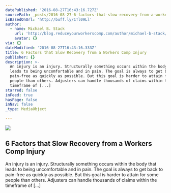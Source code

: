 ```yaml
---
datePublished: '2016-08-27T16:43:16.727Z'
sourcePath: _posts/2016-08-27-6-factors-that-slow-recovery-from-a-workers-comp-injury.md
isBasedOnUrl: 'http://buff.ly/1Tl09Ll'
author:
  - name: Michael B. Stack
    url: 'http://blog.reduceyourworkerscomp.com/author/michael-b-stack/'
    avatar: {}
via: {}
dateModified: '2016-08-27T16:43:16.333Z'
title: 6 Factors that Slow Recovery from a Workers Comp Injury
publisher: {}
description: >-
  An injury is an injury. Structurally something occurs within the body that
  leads to being uncomfortable and in pain. The goal is always to get back to
  pain-free as quickly as possible. But this goal is harder to attain for some
  people than others. Adjusters can handle thousands of claims within the
  timeframe of [...]
starred: false
inFeed: true
hasPage: false
inNav: false
_type: MediaObject

---
```

<article style=""><img src="https://imgflo.herokuapp.com/graph/vahj1ThiexotieMo/f393eaa75920c7a1174c400a1fbb8719/noop?input=https%3A%2F%2Flh3.googleusercontent.com%2Fi1p52Gzoff0V1az241NuFnPf9szFAygs5oTOg17Awyn5nRYyTotoFcQGDW7SAbV6mZYF4BpA2jVm6-MicnmoYQ%3Ds0" /><h1>6 Factors that Slow Recovery from a Workers Comp Injury</h1><p>An injury is an injury. Structurally something occurs within the body that leads to being uncomfortable and in pain. The goal is always to get back to pain-free as quickly as possible. But this goal is harder to attain for some people than others. Adjusters can handle thousands of claims within the timeframe of [...]</p></article>